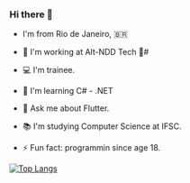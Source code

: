 ### Hi there 👋

- I'm from Rio de Janeiro, :brazil:

- 🔭 I'm working at Alt-NDD Tech 🚀#
- 💻 I'm trainee.
- 🌱 I'm learning C# - .NET
- 💬 Ask me about Flutter.
- 📚 I'm studying Computer Science at IFSC.
- ⚡ Fun fact: programmin since age 18.

[![Top Langs](https://github-readme-stats.vercel.app/api/top-langs/?username=MervelMath&layout=compact)](https://github.com/MervelMath/github-readme-stats)

